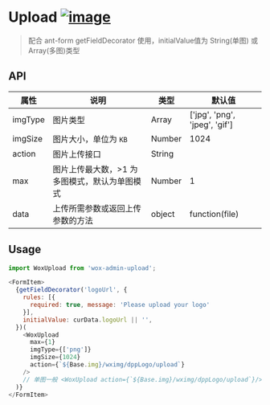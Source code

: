 # Upload [![image](https://img.shields.io/npm/v/wox-admin-upload.svg)](https://www.npmjs.com/package/wox-admin-upload)

> 配合 ant-form getFieldDecorator 使用，initialValue值为 String(单图) 或 Array(多图)类型

## API

| 属性 | 说明 | 类型 | 默认值 |
| ---- | ---- | ---- | ---- |
| imgType | 图片类型 | Array | ['jpg', 'png', 'jpeg', 'gif'] |
| imgSize | 图片大小，单位为 `KB` | Number | 1024 |
| action | 图片上传接口 | String | |
| max | 图片上传最大数，>1 为多图模式，默认为单图模式 | Number | 1 |
| data | 上传所需参数或返回上传参数的方法 | object|function(file) |  无 |

## Usage

```javascript
import WoxUpload from 'wox-admin-upload';

<FormItem>
  {getFieldDecorator('logoUrl', {
    rules: [{
      required: true, message: 'Please upload your logo'
    }],
    initialValue: curData.logoUrl || '',
  })(
    <WoxUpload
      max={1}
      imgType={['png']}
      imgSize={1024}
      action={`${Base.img}/wximg/dppLogo/upload`}
    />
    // 单图一般 <WoxUpload action={`${Base.img}/wximg/dppLogo/upload`}/> 即可
  )}
</FormItem>
```
